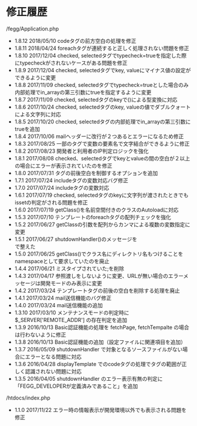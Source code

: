 修正履歴
====
/fegg/Application.php
- 1.8.12
  2018/05/10 codeタグの前方空白の処理を修正
- 1.8.11
  2018/04/24 foreachタグが連続すると正しく処理されない問題を修正
- 1.8.10
  2017/12/04 checked, selectedタグでtypecheck=trueを指定した際にtypecheckがされないケースがある問題を修正
- 1.8.9
  2017/12/04 checked, selectedタグでkey, valueにマイナス値の設定ができるように変更
- 1.8.8
  2017/11/09 checked, selectedタグでtypecheck=trueとした場合のみ内部処理でin_arrayの第三引数にtrueを指定するように変更
- 1.8.7
  2017/11/09 checked, selectedタグのkeyで()による型変換に対応
- 1.8.6
  2017/10/24 checked, selectedタグのkey, valueの値でダブルクォートによる文字列に対応
- 1.8.5
  2017/10/20 checked, selectedタグの内部処理でin_arrayの第三引数にtrueを追加
- 1.8.4
  2017/10/06 mailヘッダーに改行が２つあるとエラーになるため修正
- 1.8.3
  2017/08/25 一部のタグで変数の要素名で文字結合ができるように修正
- 1.8.2
  2017/08/23 開発者と利用者のIP判定ロジックを強化
- 1.8.1
  2017/08/08 checked、selectedタグでkeyとvalueの間の空白が２以上の場合にエラーが表示されていたのを修正
- 1.8.0
  2017/07/31 タグの前後空白を制御するオプションを追加
- 1.7.1
  2017/07/24 includeタグの変数対応バグ修正
- 1.7.0
  2017/07/24 includeタグの変数対応
- 1.6.1
  2017/07/19 checked, selectedタグのkeyに文字列が渡されたときでもissetの判定がされる問題を修正
- 1.6.0
  2017/07/19 getClass()を名前空間付きのクラスのAutoloadに対応
- 1.5.3
  2017/07/10 テンプレートのforeachタグの配列チェックを強化
- 1.5.2
  2017/06/27 getClassの引数を配列からカンマによる複数の変数指定に変更
- 1.5.1
  2017/06/27 shutdownHandler()のメッセージを<br />で整えた
- 1.5.0
  2017/06/25 getClass()でクラス名にディレクトリ名もつけることをnamespaceとして要求していたのを廃止
- 1.4.4
  2017/06/21 ミスタイプされていた;を削除
- 1.4.3
  2017/04/17 参照渡しをしないように変更、URLが無い場合のエラーメッセージは開発モードのみ表示に変更
- 1.4.2
  2017/03/24 テンプレートタグの前後の空白を削除する処理を廃止
- 1.4.1
  2017/03/24 mail送信機能のバグ修正
- 1.4.0
  2017/03/24 mail送信機能の追加
- 1.3.10
  2017/03/10 メンテナンスモードの判定時に $_SERVER['REMOTE_ADDR'] の存在判定を追加
- 1.3.9
  2016/10/13 Basic認証機能の処理を fetchPage, fetchTempalte の場合は行わないように修正
- 1.3.8
  2016/10/13 Basic認証機能の追加（設定ファイルに関連項目を追加）
- 1.3.7
  2016/05/09 shutdownHandler で対象となるソースファイルがない場合にエラーとなる問題に対応
- 1.3.6
  2016/04/28 displayTemplate でのcodeタグの処理でタグの範囲が正しく認識されない問題に対応
- 1.3.5
  2016/04/05 shutdownHandler のエラー表示有無の判定に「FEGG_DEVELOPERが定義済みであること」を追加

/htdocs/index.php
- 1.1.0
  2017/11/22 エラー時の情報表示が開発環境以外でも表示される問題を修正
